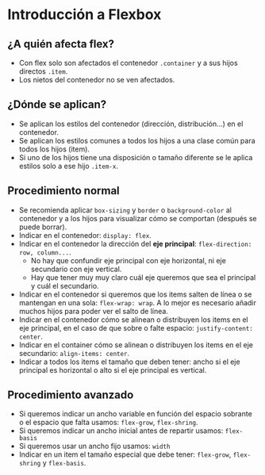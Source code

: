 # Introducción a Flexbox

## ¿A quién afecta flex?

- Con flex solo son afectados el contenedor `.container` y a sus hijos directos `.item`.
- Los nietos del contenedor no se ven afectados.

## ¿Dónde se aplican?

- Se aplican los estilos del contenedor (dirección, distribución...) en el contenedor.
- Se aplican los estilos comunes a todos los hijos a una clase común para todos los hijos (item).
- Si uno de los hijos tiene una disposición o tamaño diferente se le aplica estilos solo a ese hijo `.item-x`.

## Procedimiento normal

- Se recomienda aplicar `box-sizing` y `border` o `background-color` al contenedor y a los hijos para visualizar cómo se comportan (después se puede borrar).
- Indicar en el contenedor: `display: flex`.
- Indicar en el contenedor la dirección del **eje principal**: `flex-direction: row, column...`.
  - No hay que confundir eje principal con eje horizontal, ni eje secundario con eje vertical.
  - Hay que tener muy muy claro cuál eje queremos que sea el principal y cuál el secundario.
- Indicar en el contenedor si queremos que los items salten de línea o se mantengan en una sola: `flex-wrap: wrap`. A lo mejor es necesario añadir muchos hijos para poder ver el salto de línea.
- Indicar en el contenedor cómo se alinean o distribuyen los items en el eje principal, en el caso de que sobre o falte espacio: `justify-content: center`.
- Indicar en el container cómo se alinean o distribuyen los items en el eje secundario: `align-items: center`.
- Indicar a todos los items el tamaño que deben tener: ancho si el eje principal es horizontal o alto si el eje principal es vertical.

## Procedimiento avanzado

- Si queremos indicar un ancho variable en función del espacio sobrante o el espacio que falta usamos: `flex-grow`, `flex-shring`.
- Si queremos indicar un ancho inicial antes de repartir usamos: `flex-basis`
- Si queremos usar un ancho fijo usamos: `width`
- Indicar en un item el tamaño especial que debe tener: `flex-grow`, `flex-shring` y `flex-basis`.
